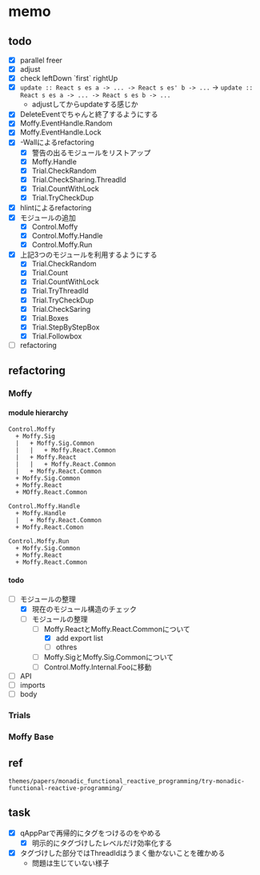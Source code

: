 memo
====

todo
----

* [x] parallel freer
* [x] adjust
* [x] check leftDown \`first\` rightUp
* [x] `update :: React s es a -> ... -> React s es' b -> ...` -> `update :: React s es a -> ... -> React s es b -> ...`
	+ adjustしてからupdateする感じか
* [x] DeleteEventでちゃんと終了するようにする
* [x] Moffy.EventHandle.Random
* [x] Moffy.EventHandle.Lock
* [x] -Wallによるrefactoring
	+ [x] 警告の出るモジュールをリストアップ
	+ [x] Moffy.Handle
	+ [x] Trial.CheckRandom
	+ [x] Trial.CheckSharing.ThreadId
	+ [x] Trial.CountWithLock
	+ [x] Trial.TryCheckDup
* [x] hlintによるrefactoring
* [x] モジュールの追加
	+ [x] Control.Moffy
	+ [x] Control.Moffy.Handle
	+ [x] Control.Moffy.Run
* [x] 上記3つのモジュールを利用するようにする
	+ [x] Trial.CheckRandom
	+ [x] Trial.Count
	+ [x] Trial.CountWithLock
	+ [x] Trial.TryThreadId
	+ [x] Trial.TryCheckDup
	+ [x] Trial.CheckSaring
	+ [x] Trial.Boxes
	+ [x] Trial.StepByStepBox
	+ [x] Trial.Followbox
* [ ] refactoring

refactoring
-----------

### Moffy

#### module hierarchy

```
Control.Moffy
  + Moffy.Sig
  |   + Moffy.Sig.Common
  |   |   + Moffy.React.Common
  |   + Moffy.React
  |   |   + Moffy.React.Common
  |   + Moffy.React.Common
  + Moffy.Sig.Common
  + Moffy.React
  + MOffy.React.Common

Control.Moffy.Handle
  + Moffy.Handle
  |   + Moffy.React.Common
  + Moffy.React.Comon

Control.Moffy.Run
  + Moffy.Sig.Common
  + Moffy.React
  + Moffy.React.Common
```

#### todo

* [ ] モジュールの整理
	+ [x] 現在のモジュール構造のチェック
	+ [ ] モジュールの整理
		- [ ] Moffy.ReactとMoffy.React.Commonについて
			* [x] add export list
			* [ ] othres
		- [ ] Moffy.SigとMoffy.Sig.Commonについて
		- [ ] Control.Moffy.Internal.Fooに移動
* [ ] API
* [ ] imports
* [ ] body

### Trials

### Moffy Base

ref
---

```
themes/papers/monadic_functional_reactive_programming/try-monadic-functional-reactive-programming/
```
task
----

* [x] qAppParで再帰的にタグをつけるのをやめる
	+ [x] 明示的にタグづけしたレベルだけ効率化する
* [x] タグづけした部分ではThreadIdはうまく働かないことを確かめる
	+ 問題は生じていない様子
